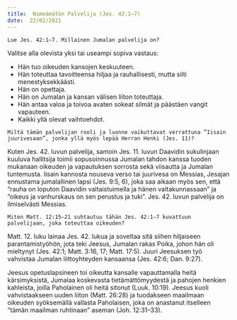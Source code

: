 ```yaml
---
title:  Nimeämätön Palvelija (Jes. 42:1–7)
date:  22/02/2021
---
```


`Lue Jes. 42:1–7. Millainen Jumalan palvelija on?`

Valitse alla olevista yksi tai useampi sopiva vastaus:

- Hän tuo oikeuden kansojen keskuuteen.
- Hän toteuttaa tavoitteensa hiljaa ja rauhallisesti, mutta silti menestyksekkäästi.
- Hän on opettaja.
- Hän on Jumalan ja kansan välisen liiton toteuttaja.
- Hän antaa valoa ja toivoa avaten sokeat silmät ja päästäen vangit vapauteen.
- Kaikki yllä olevat vaihtoehdot.

`Miltä tämän palvelijan rooli ja luonne vaikuttavat verrattuna ”Iisain juurivesaan”, jonka yllä myös lepää Herran Henki (Jes. 11)?`

Kuten Jes. 42. luvun palvelija, samoin Jes. 11. luvun Daavidin sukulinjaan kuuluva hallitsija toimii sopusoinnussa Jumalan tahdon kanssa tuoden mukanaan oikeuden ja vapautuksen sorrosta sekä viisautta ja Jumalan tuntemusta. Iisain kannosta nouseva verso tai juurivesa on Messias, Jesajan ennustama jumalallinen lapsi (Jes. 9:5, 6), joka saa aikaan myös sen, että ”rauha on loputon Daavidin valtaistuimella ja hänen valtakunnassaan” ja ”oikeus ja vanhurskaus on sen perustus ja tuki”. Jes. 42. luvun palvelija on ilmiselvästi Messias.

`Miten Matt. 12:15–21 suhtautuu tähän Jes. 42:1–7 kuvattuun palvelijaan, joka toteuttaa oikeuden?`

Matt. 12. luku lainaa Jes. 42. lukua ja soveltaa sitä siihen hiljaiseen parantamistyöhön, jota teki Jeesus, Jumalan rakas Poika, johon hän oli mieltynyt (Jes. 42:1; Matt. 3:16, 17; Matt. 17:5). Juuri Jeesuksen työ vahvistaa Jumalan liittoyhteyden kansaansa (Jes. 42:6; Dan. 9:27).

Jeesus opetuslapsineen toi oikeutta kansalle vapauttamalla heitä kärsimyksistä, Jumalaa koskevasta tietämättömyydestä ja pahojen henkien kahleista, joilla Paholainen oli heitä sitonut (Luuk. 10:19). Jeesus kuoli vahvistaakseen uuden liiton (Matt. 26:28) ja tuodakseen maailmaan oikeuden syöksemällä vallasta Paholaisen, joka on anastanut itselleen ”tämän maailman ruhtinaan” aseman (Joh. 12:31–33).